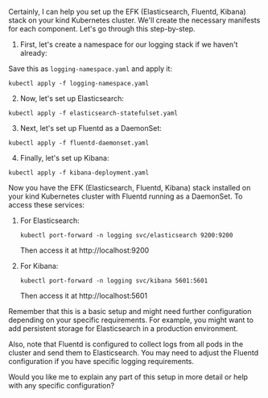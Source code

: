 Certainly, I can help you set up the EFK (Elasticsearch, Fluentd, Kibana) stack on your kind Kubernetes cluster. We'll create the necessary manifests for each component. Let's go through this step-by-step.

1. First, let's create a namespace for our logging stack if we haven't already:

Save this as `logging-namespace.yaml` and apply it:

```
kubectl apply -f logging-namespace.yaml
```

2. Now, let's set up Elasticsearch:

```
kubectl apply -f elasticsearch-statefulset.yaml
```

3. Next, let's set up Fluentd as a DaemonSet:

```
kubectl apply -f fluentd-daemonset.yaml
```

4. Finally, let's set up Kibana:

```
kubectl apply -f kibana-deployment.yaml
```

Now you have the EFK (Elasticsearch, Fluentd, Kibana) stack installed on your kind Kubernetes cluster with Fluentd running as a DaemonSet. To access these services:

1. For Elasticsearch:
   ```
   kubectl port-forward -n logging svc/elasticsearch 9200:9200
   ```
   Then access it at http://localhost:9200

2. For Kibana:
   ```
   kubectl port-forward -n logging svc/kibana 5601:5601
   ```
   Then access it at http://localhost:5601

Remember that this is a basic setup and might need further configuration depending on your specific requirements. For example, you might want to add persistent storage for Elasticsearch in a production environment.

Also, note that Fluentd is configured to collect logs from all pods in the cluster and send them to Elasticsearch. You may need to adjust the Fluentd configuration if you have specific logging requirements.

Would you like me to explain any part of this setup in more detail or help with any specific configuration?

